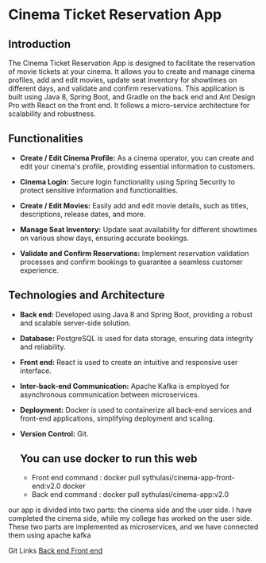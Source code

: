 # Cinema Ticket Reservation App

## Introduction

The Cinema Ticket Reservation App is designed to facilitate the reservation of movie tickets at your cinema. It allows you to create and manage cinema profiles, add and edit movies, update seat inventory for showtimes on different days, and validate and confirm reservations. This application is built using Java 8, Spring Boot, and Gradle on the back end and Ant Design Pro with React on the front end. It follows a micro-service architecture for scalability and robustness.


## Functionalities

- **Create / Edit Cinema Profile:** As a cinema operator, you can create and edit your cinema's profile, providing essential information to customers.

- **Cinema Login:** Secure login functionality using Spring Security to protect sensitive information and functionalities.

- **Create / Edit Movies:** Easily add and edit movie details, such as titles, descriptions, release dates, and more.

- **Manage Seat Inventory:** Update seat availability for different showtimes on various show days, ensuring accurate bookings.

- **Validate and Confirm Reservations:** Implement reservation validation processes and confirm bookings to guarantee a seamless customer experience.

## Technologies and Architecture

- **Back end:** Developed using Java 8 and Spring Boot, providing a robust and scalable server-side solution.

- **Database:** PostgreSQL is used for data storage, ensuring data integrity and reliability.

- **Front end:** React is used to create an intuitive and responsive user interface.

- **Inter-back-end Communication:** Apache Kafka is employed for asynchronous communication between microservices.

- **Deployment:** Docker is used to containerize all back-end services and front-end applications, simplifying deployment and scaling.

- **Version Control:** Git.

  ## You can use docker to run this web

  - Front end command : docker pull sythulasi/cinema-app-front-end:v2.0 docker  
  - Back end command : docker pull sythulasi/cinema-app:v2.0 
  

our app is divided into two parts: the cinema side and the user side. I have completed the cinema side, while my college has worked on the user side. These two parts are implemented as microservices, and we have connected them using apache kafka

Git Links
[Back end ](https://github.com/SathsaraniAththanayaka/CinemaApp_Customer_Backend.git)
[Front end ](https://github.com/SathsaraniAththanayaka/CinemaApp_Customer_Frontend.git)


